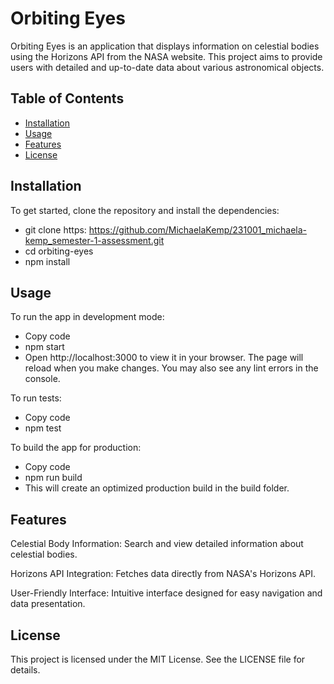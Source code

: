 # Orbiting Eyes

Orbiting Eyes is an application that displays information on celestial bodies using the Horizons API from the NASA website. This project aims to provide users with detailed and up-to-date data about various astronomical objects.

## Table of Contents
- [Installation](#installation)
- [Usage](#usage)
- [Features](#features)
- [License](#license)

## Installation

To get started, clone the repository and install the dependencies:
- git clone https: https://github.com/MichaelaKemp/231001_michaela-kemp_semester-1-assessment.git 
- cd orbiting-eyes
- npm install

## Usage

To run the app in development mode:
- Copy code
- npm start
- Open http://localhost:3000 to view it in your browser. The page will reload when you make changes. You may also see any lint errors in the console.

To run tests:
- Copy code
- npm test

To build the app for production:
- Copy code
- npm run build
- This will create an optimized production build in the build folder.

## Features

Celestial Body Information: Search and view detailed information about celestial bodies.

Horizons API Integration: Fetches data directly from NASA's Horizons API.

User-Friendly Interface: Intuitive interface designed for easy navigation and data presentation.

## License
This project is licensed under the MIT License. See the LICENSE file for details.

